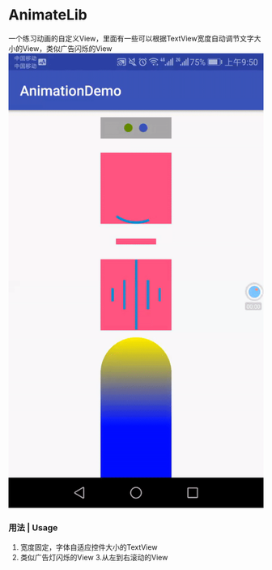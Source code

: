 # AnimateLib
一个练习动画的自定义View，里面有一些可以根据TextView宽度自动调节文字大小的View，类似广告闪烁的View
![image](https://github.com/815034762/AnimateLib/blob/master/capture/ezgif.com-video-to-gif.gif)

### 用法 | Usage
 1. 宽度固定，字体自适应控件大小的TextView
 2. 类似广告灯闪烁的View
 3.从左到右滚动的View
 
